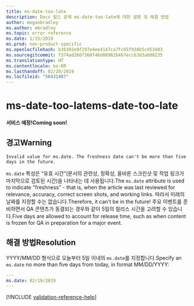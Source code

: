 ```yaml
---
title: ms-date-too-late
description: Docs 빌드 문제 ms-date-too-late에 대한 설명 및 해결 방법
author: meganbradley
ms.author: mbradley
ms.topic: error-reference
ms.date: 1/15/2019
ms.prod: non-product-specific
ms.openlocfilehash: b38392e9f297e4ee4147ca7fc65f938b5cd53403
ms.sourcegitcommit: f374ad2607360f46d88982b4b7ecc63d3ab08235
ms.translationtype: HT
ms.contentlocale: ko-KR
ms.lasthandoff: 02/20/2019
ms.locfileid: "56431487"
---
```

# <a name="ms-date-too-late"></a><span data-ttu-id="7a9e3-103">ms-date-too-late</span><span class="sxs-lookup"><span data-stu-id="7a9e3-103">ms-date-too-late</span></span>

<span data-ttu-id="7a9e3-104">**서비스 예정!**</span><span class="sxs-lookup"><span data-stu-id="7a9e3-104">**Coming soon!**</span></span>

## <a name="warning"></a><span data-ttu-id="7a9e3-105">경고</span><span class="sxs-lookup"><span data-stu-id="7a9e3-105">Warning</span></span>

`Invalid value for ms.date. The freshness date can't be more than five days in the future.`

<span data-ttu-id="7a9e3-106">`ms.date` 특성은 “유효 시간”(문서의 관련성, 정확성, 올바른 스크린샷 및 작업 링크가 마지막으로 검토된 시간)을 나타내는 데 사용됩니다.</span><span class="sxs-lookup"><span data-stu-id="7a9e3-106">The `ms.date` attribute is used to indicate "freshness" - that is, when the article was last reviewed for relevance, accuracy, correct screen shots, and working links.</span></span> <span data-ttu-id="7a9e3-107">따라서 미래의 날짜를 지정할 수는 없습니다.</span><span class="sxs-lookup"><span data-stu-id="7a9e3-107">Therefore, it can't be in the future!</span></span> <span data-ttu-id="7a9e3-108">주요 이벤트를 준비하면서 QA 콘텐츠가 동결되는 경우와 같이 5일의 릴리스 시간을 고려할 수 있습니다.</span><span class="sxs-lookup"><span data-stu-id="7a9e3-108">Five days are allowed to account for release time, such as when content is frozen for QA in preparation for a major event.</span></span>

## <a name="resolution"></a><span data-ttu-id="7a9e3-109">해결 방법</span><span class="sxs-lookup"><span data-stu-id="7a9e3-109">Resolution</span></span>

<span data-ttu-id="7a9e3-110">YYYY/MM/DD 형식으로 오늘부터 5일 이내의 `ms.date`를 지정합니다.</span><span class="sxs-lookup"><span data-stu-id="7a9e3-110">Specify an `ms.date` no more than five days from today, in format MM/DD/YYYY:</span></span>

```yml
---
ms.date: 02/19/2019
---
```

<!--make sure to add this file to your includes folder and verify the path-->
[!INCLUDE [validation-reference-help](includes/validation-reference-help.md)]
